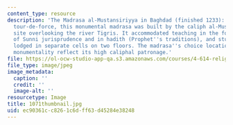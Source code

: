 ```yaml
---
content_type: resource
description: 'The Madrasa al-Mustansiriyya in Baghdad (finished 1233): a late Abbasid
  tour-de-force, this monumental madrasa was built by the caliph al-Mustansir on a
  site overlooking the river Tigris. It accommodated teaching in the four schools
  of Sunni jurisprudence and in hadith (Prophet''s traditions), and students were
  lodged in separate cells on two floors. The madrasa''s choice location and pronounced
  monumentality reflect its high caliphal patronage.'
file: https://ol-ocw-studio-app-qa.s3.amazonaws.com/courses/4-614-religious-architecture-and-islamic-cultures-fall-2002/ec90361cc8261c6dff63d45284e38248_1071thumbnail.jpg
file_type: image/jpeg
image_metadata:
  caption: ''
  credit: ''
  image-alt: ''
resourcetype: Image
title: 1071thumbnail.jpg
uid: ec90361c-c826-1c6d-ff63-d45284e38248
---
```

